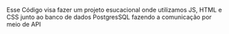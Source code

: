 Esse Código visa fazer um projeto esucacional onde utilizamos JS, HTML e CSS junto ao banco de dados PostgresSQL fazendo a comunicação por meio de API
